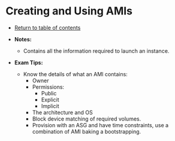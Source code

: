 # Creating and Using AMIs

* [Return to table of contents](../../../README.md)

* **Notes:**
  * Contains all the information required to launch an instance.

* **Exam Tips:**
  * Know the details of what an AMI contains:
    * Owner
    * Permissions:
      * Public
      * Explicit
      * Implicit
    * The architecture and OS
    * Block device matching of required volumes.
    * Provision with an ASG and have time constraints, use a combination of AMI baking a bootstrapping.
